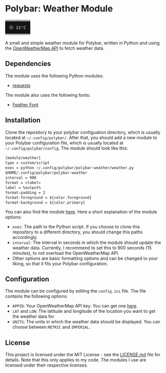 # Polybar: Weather Module

![Weather Module](/other/images/weather-module.png)

A small and simple weather module for Polybar, written in Python and using the [OpenWeatherMap API](https://openweathermap.org/api) to fetch weather data.

## Dependencies

The module uses the following Python modules:
- [requests](https://pypi.org/project/requests/)

The module also uses the following fonts:
- [Feather Font](https://github.com/AT-UI/feather-font)

## Installation

Clone the repository to your polybar configuation directory, which is usually located at `~/.config/polybar/`.
After that, you should add a new module to your Polybar configuration file, which is usually located at `~/.config/polybar/config`. The module should look like this:

```
[module/weather]
type = custom/script
exec = python ~/.config/polybar/polybar-weather/weather.py $HOME/.config/polybar/polybar-weather
interval = 900 
format = <label>
label = %output%
format-padding = 2
format-foreground = ${color.foreground}
format-background = ${color.primary}

```

You can also find the module [here](/module.ini). Here a short explanation of the module options:
- `exec`: The path to the Python script. If you choose to clone this repository to a different directory, you should change this paths accordingly.
- `interval`: The interval in seconds in which the module should update the weather data. Currently, I recommend to set this to 900 seconds (15 minutes), to not overload the OpenWeatherMap API.
- Other options are basic formatting options and can be changed to your liking, so that it fits your Polybar configuration.


## Configuration

The module can be configured by editing the `config.ini` file. The file contains the following options:

- `APPID`: Your OpenWeatherMap API key. You can get one [here](https://openweathermap.org/).
- `LAT` and `LON`: The latitude and longitude of the location you want to get the weather data for.
- `UNITS`: The units in which the weather data should be displayed. You can choose between `METRIC` and `IMPERIAL`.

## License

This project is licensed under the MIT License - see the [LICENSE.md](/LICENSE.md) file for details. Note that this only applies to my code. The modules I use are licensed under their respective licenses.
